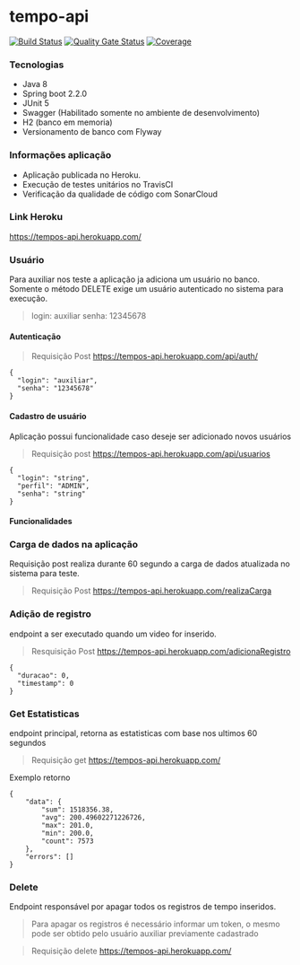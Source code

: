 # tempo-api

[![Build Status](https://travis-ci.org/tulioviglione/tempo-api.svg?branch=master)](https://travis-ci.org/tulioviglione/tempo-api) [![Quality Gate Status](https://sonarcloud.io/api/project_badges/measure?project=com.calculo%3Atempo&metric=alert_status)](https://sonarcloud.io/dashboard?id=com.calculo%3Atempo) [![Coverage](https://sonarcloud.io/api/project_badges/measure?project=com.calculo%3Atempo&metric=coverage)](https://sonarcloud.io/dashboard?id=com.calculo%3Atempo)

### Tecnologias

- Java 8
- Spring boot 2.2.0
- JUnit 5
- Swagger (Habilitado somente no ambiente de desenvolvimento)
- H2 (banco em memoria)
- Versionamento de banco com Flyway

### Informações aplicação
- Aplicação publicada no Heroku.
- Execução de testes unitários no TravisCI
- Verificação da qualidade de código com SonarCloud

### Link Heroku
https://tempos-api.herokuapp.com/

### Usuário
Para auxiliar nos teste a aplicação ja adiciona um usuário no banco.
Somente o método DELETE exige um usuário autenticado no sistema para execução.

> login: auxiliar
> senha: 12345678

#### Autenticação

> Requisição Post
> https://tempos-api.herokuapp.com/api/auth/

```
{
  "login": "auxiliar",
  "senha": "12345678"
}
```

#### Cadastro de usuário
Aplicação possui funcionalidade caso deseje ser adicionado novos usuários

> Requisição post
> https://tempos-api.herokuapp.com/api/usuarios

```
{
  "login": "string",
  "perfil": "ADMIN",
  "senha": "string"
}
```

#### Funcionalidades

### Carga de dados na aplicação
Requisição post realiza durante 60 segundo a carga de dados atualizada no sistema para teste.

> Requisição Post
> https://tempos-api.herokuapp.com/realizaCarga

### Adição de registro
endpoint a ser executado quando um video for inserido.

> Resquisição Post
> https://tempos-api.herokuapp.com/adicionaRegistro

```
{
  "duracao": 0,
  "timestamp": 0
}
```

### Get Estatisticas

endpoint principal, retorna as estatisticas com base nos ultimos 60 segundos
 
> Requisição get
> https://tempos-api.herokuapp.com/

Exemplo retorno

```
{
    "data": {
        "sum": 1518356.38,
        "avg": 200.49602271226726,
        "max": 201.0,
        "min": 200.0,
        "count": 7573
    },
    "errors": []
}
```

### Delete
Endpoint responsável por apagar todos os registros de tempo inseridos.

> Para apagar os registros é necessário informar um token, o mesmo pode ser obtido pelo usuário auxiliar previamente cadastrado

> Requisição delete
> https://tempos-api.herokuapp.com/


